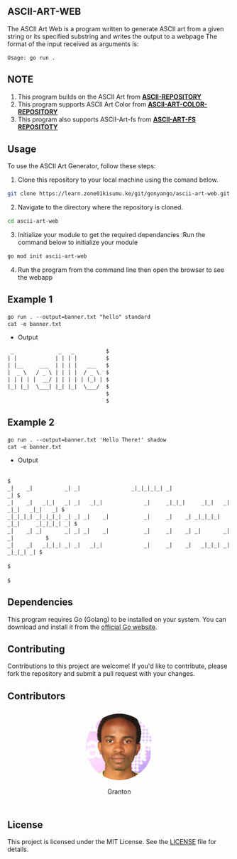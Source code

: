 ## ASCII-ART-WEB
The ASCII Art Web is a program written to generate ASCII art from a given string or its specified substring and writes the output to a webpage
The format of the input received as arguments is:
```
Usage: go run .
```
## NOTE
1. This program builds on the ASCII Art from  **[ASCII-REPOSITORY](https://learn.zone01kisumu.ke/git/wyonyango/ascii-art.git)**
2. This program supports ASCII Art Color from **[ASCII-ART-COLOR-REPOSITORY](https://learn.zone01kisumu.ke/git/lakoth/ascii-art-color)**
3. This program also supports ASCII-Art-fs from  **[ASCII-ART-FS REPOSITOTY](https://learn.zone01kisumu.ke/git/wyonyango/ascii-art-fs.git)**

## Usage
To use the ASCII Art Generator, follow these steps:
1. Clone this repository to your local machine using the comand below.
``` bash
git clone https://learn.zone01kisumu.ke/git/gonyango/ascii-art-web.git
```

2. Navigate to the directory where the repository is cloned.
```bash
cd ascii-art-web
```

3. Initialize your module to get the required dependancies :Run the command below to initialize your module
```bash
go mod init ascii-art-web
```
4. Run the program from the command line then open the browser to see the webapp


## Example 1

```console
go run . --output=banner.txt "hello" standard
cat -e banner.txt
```
- Output
``` 
 _              _   _          $
| |            | | | |         $
| |__     ___  | | | |   ___   $
|  _ \   / _ \ | | | |  / _ \  $
| | | | |  __/ | | | | | (_) | $
|_| |_|  \___| |_| |_|  \___/  $
                               $
                               $
```

## Example 2

```console
go run . --output=banner.txt 'Hello There!' shadow
cat -e banner.txt
```
- Output
``` 
                                                                                         $
_|    _|          _| _|                _|_|_|_|_| _|                                  _| $
_|    _|   _|_|   _| _|   _|_|             _|     _|_|_|     _|_|   _|  _|_|   _|_|   _| $
_|_|_|_| _|_|_|_| _| _| _|    _|           _|     _|    _| _|_|_|_| _|_|     _|_|_|_| _| $
_|    _| _|       _| _| _|    _|           _|     _|    _| _|       _|       _|          $
_|    _|   _|_|_| _| _|   _|_|             _|     _|    _|   _|_|_| _|         _|_|_| _| $
                                                                                         $
                                                                                         $
```

## Dependencies
This program requires Go (Golang) to be installed on your system. You can download and install it from the [official Go website](https://golang.org/dl/).

## Contributing
Contributions to this project are welcome! If you'd like to contribute, please fork the repository and submit a pull request with your changes.

## Contributors
<body>
<div style="display: flex !important; justify-content: center !important;">
    <div style="margin: 10px;">
        <img src="images/gonyango.png" style="border-radius: 50% !important; width: 150px !important; height: 150px; !important" alt="Granton">
        <p style="text-align: center;">Granton</p>
    </div>
</div>
</body>


## License
This project is licensed under the MIT License. See the [LICENSE](LICENSE) file for details.




